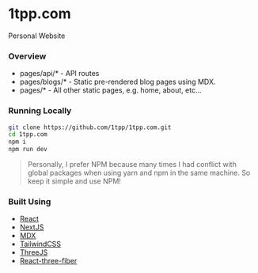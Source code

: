 # 1tpp.com

Personal Website

### Overview
- pages/api/* - API routes
- pages/blogs/* - Static pre-rendered blog pages using MDX.
- pages/* - All other static pages, e.g. home, about, etc...

### Running Locally
```bash
git clone https://github.com/1tpp/1tpp.com.git
cd 1tpp.com
npm i
npm run dev
```
> Personally, I prefer NPM because many times I had conflict with global packages when using yarn and npm in the same machine. 
> So keep it simple and use NPM!

### Built Using
- [React](https://reactjs.org/)
- [NextJS](https://nextjs.org/)
- [MDX](https://mdxjs.com/docs/getting-started/#nextjs)
- [TailwindCSS](https://tailwindcss.com/)
- [ThreeJS](https://threejs.org/)
- [React-three-fiber](https://docs.pmnd.rs/react-three-fiber/)